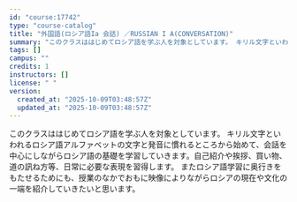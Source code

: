 ```yaml
---
id: "course:17742"
type: "course-catalog"
title: "外国語(ロシア語Ia 会話) ／RUSSIAN I A(CONVERSATION)"
summary: "このクラスははじめてロシア語を学ぶ人を対象としています。 キリル文字といわれるロシア語アルファベットの文字と発音に慣れるところから始めて、会話を中心にしながらロシア語の基礎を学習していきます。自己紹介や挨拶、買い物、道の訊ね方等、日常に必要…"
tags: []
campus: ""
credits: 1
instructors: []
license: " "
version:
  created_at: "2025-10-09T03:48:57Z"
  updated_at: "2025-10-09T03:48:57Z"
---
```


このクラスははじめてロシア語を学ぶ人を対象としています。 キリル文字といわれるロシア語アルファベットの文字と発音に慣れるところから始めて、会話を中心にしながらロシア語の基礎を学習していきます。自己紹介や挨拶、買い物、道の訊ね方等、日常に必要な表現を習得します。 またロシア語学習に奥行きをもたせるためにも、授業のなかでおもに映像によりながらロシアの現在や文化の一端を紹介していきたいと思います。
